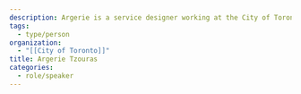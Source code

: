 ```yaml
---
description: Argerie is a service designer working at the City of Toronto. Empathy guides her way of experiencing the world around her. She believes exploring issues through a systems lens is a vital component to solving complex problems.
tags:
  - type/person
organization:
  - "[[City of Toronto]]"
title: Argerie Tzouras
categories:
  - role/speaker
---
```

